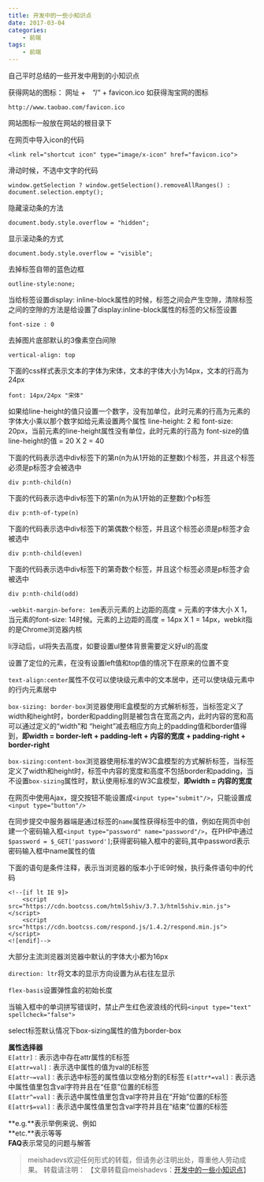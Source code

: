 ```yaml
---
title: 开发中的一些小知识点
date: 2017-03-04
categories:
	- 前端
tags:
    - 前端
---
```


自己平时总结的一些开发中用到的小知识点
<!--more-->

获得网站的图标： 网址 +　“/“ + favicon.ico 如获得淘宝网的图标
	
	http://www.taobao.com/favicon.ico

网站图标一般放在网站的根目录下

在网页中导入icon的代码

	<link rel="shortcut icon" type="image/x-icon" href="favicon.ico">

滑动时候，不选中文字的代码

	window.getSelection ? window.getSelection().removeAllRanges() : document.selection.empty();

隐藏滚动条的方法

	document.body.style.overflow = "hidden";

显示滚动条的方式

	document.body.style.overflow = "visible";

去掉标签自带的蓝色边框

	outline-style:none;

当给标签设置display: inline-block属性的时候，标签之间会产生空隙，清除标签之间的空隙的方法是给设置了display:inline-block属性的标签的父标签设置

	font-size : 0

去掉图片底部默认的3像素空白间隙

	vertical-align: top

下面的css样式表示文本的字体为宋体，文本的字体大小为14px，文本的行高为24px

	font: 14px/24px "宋体"

如果给line-height的值只设置一个数字，没有加单位，此时元素的行高为元素的字体大小乘以那个数字如给元素设置两个属性 line-height: 2 和 font-size: 20px，当前元素的line-height属性没有单位，此时元素的行高为
font-size的值 line-height的值 = 20 X 2 = 40

下面的代码表示选中div标签下的第n(n为从1开始的正整数)个标签，并且这个标签必须是p标签才会被选中

	div p:nth-child(n)

下面的代码表示选中div标签下的第n(n为从1开始的正整数)个p标签

	div p:nth-of-type(n)

下面的代码表示选中div标签下的第偶数个标签，并且这个标签必须是p标签才会被选中

	div p:nth-child(even)

下面的代码表示选中div标签下的第奇数个标签，并且这个标签必须是p标签才会被选中

	div p:nth-child(odd)

`-webkit-margin-before: 1em`表示元素的上边距的高度 = 元素的字体大小 X 1，当元素的font-size: 14时候。元素的上边距的高度 = 14px X 1 = 14px，webkit指的是Chrome浏览器内核

li浮动后，ul将失去高度，如要设置ul整体背景需要定义好ul的高度

设置了定位的元素，在没有设置left值和top值的情况下在原来的位置不变

`text-align:center`属性不仅可以使块级元素中的文本居中，还可以使块级元素中的行内元素居中

`box-sizing: border-box`浏览器使用IE盒模型的方式解析标签，当标签定义了width和height时，border和padding则是被包含在宽高之内，此时内容的宽和高可以通过定义的“width”和 “height”减去相应方向上的padding值和border值得到，**即width = border-left + padding-left + 内容的宽度 + padding-right + border-right**

`box-sizing:content-box`浏览器使用标准的W3C盒模型的方式解析标签，当标签定义了width和height时，标签中内容的宽度和高度不包括border和padding，当不设置`box-sizing`属性时，默认使用标准的W3C盒模型，**即width = 内容的宽度**

在网页中使用Ajax，提交按钮不能设置成`<input type="submit"/>`，只能设置成`<input type="button"/>`

在同步提交中服务器端是通过标签的`name`属性获得标签中的值，例如在网页中创建一个密码输入框`<input type="password" name="password"/>`，在PHP中通过`$password = $_GET['password']`;获得密码输入框中的密码,其中password表示密码输入框中name属性的值

下面的语句是条件注释，表示当浏览器的版本小于IE9时候，执行条件语句中的代码

	<!--[if lt IE 9]>
    	<script src="https://cdn.bootcss.com/html5shiv/3.7.3/html5shiv.min.js"></script>
    	<script src="https://cdn.bootcss.com/respond.js/1.4.2/respond.min.js"></script>
	<![endif]-->

大部分主流浏览器浏览器中默认的字体大小都为16px

`direction: ltr`将文本的显示方向设置为从右往左显示

`flex-basis`设置弹性盒的初始长度

当输入框中的单词拼写错误时，禁止产生红色波浪线的代码`<input type="text" spellcheck="false">`  

select标签默认情况下box-sizing属性的值为border-box  

**属性选择器**  
`E[attr]：`表示选中存在attr属性的E标签  
`E[attr=val]：`表示选中属性的值为val的E标签  
`E[attr~=val]：`表示选中标签的属性值以空格分割的E标签
`E[attr*=val]：`表示选中属性值里包含val字符并且在“任意”位置的E标签  
`E[attr^=val]：`表示选中属性值里包含val字符并且在“开始”位置的E标签  
`E[attr$=val]：`表示选中属性值里包含val字符并且在“结束”位置的E标签

**e.g.**表示举例来说、例如  
**etc.**表示等等  
**FAQ**表示常见的问题与解答

> meishadevs欢迎任何形式的转载，但请务必注明出处，尊重他人劳动成果。
转载请注明： 【文章转载自meishadevs：[开发中的一些小知识点](http://meishadevs.com/blog/开发中的一些小知识点)】